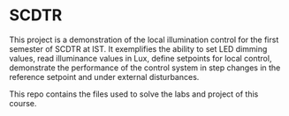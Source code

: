 # SCDTR 
This project is a demonstration of the local illumination control for the first semester of SCDTR at IST. It exemplifies the ability to set LED dimming values, read illuminance values in Lux, define setpoints for local control, demonstrate the performance of the control system in step changes in the reference setpoint and under external disturbances.

This repo contains the files used to solve the labs and project of this course.

